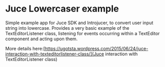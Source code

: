 # Juce Lowercaser example

Simple example app for Juce SDK and Introjucer, to convert user input string into lowercase. Provides a very basic example of the TextEditorListener class, listening for events occurring within a TextEditor component and acting upon them.

More details here:[https://ugotsta.wordpress.com/2015/06/24/juce-interaction-with-texteditorlistener-class/](Juce interaction with TextEditorListener class)

